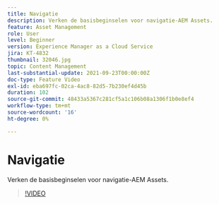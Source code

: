 ```yaml
---
title: Navigatie
description: Verken de basisbeginselen voor navigatie-AEM Assets.
feature: Asset Management
role: User
level: Beginner
version: Experience Manager as a Cloud Service
jira: KT-4832
thumbnail: 32046.jpg
topic: Content Management
last-substantial-update: 2021-09-23T00:00:00Z
doc-type: Feature Video
exl-id: eba697fc-02ca-4ac8-82d5-7b230ef4d45b
duration: 102
source-git-commit: 48433a5367c281cf5a1c106b08a1306f1b0e8ef4
workflow-type: tm+mt
source-wordcount: '16'
ht-degree: 0%

---
```


# Navigatie

Verken de basisbeginselen voor navigatie-AEM Assets.

>[!VIDEO](https://video.tv.adobe.com/v/32046?quality=12&learn=on)

